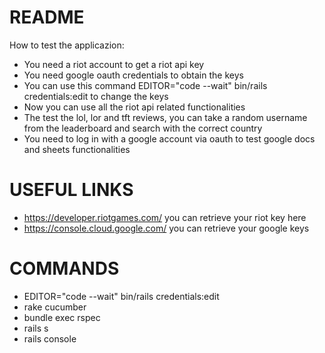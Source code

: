 # README

How to test the applicazion:
* You need a riot account to get a riot api key
* You need google oauth credentials to obtain the keys
* You can use this command EDITOR="code --wait" bin/rails credentials:edit to change the keys
* Now you can use all the riot api related functionalities
* The test the lol, lor and tft reviews, you can take a random username from the leaderboard and search with the correct country
* You need to log in with a google account via oauth to test google docs and sheets functionalities

# USEFUL LINKS

* https://developer.riotgames.com/ you can retrieve your riot key here
* https://console.cloud.google.com/ you can retrieve your google keys

# COMMANDS

* EDITOR="code --wait" bin/rails credentials:edit
* rake cucumber
* bundle exec rspec
* rails s
* rails console
